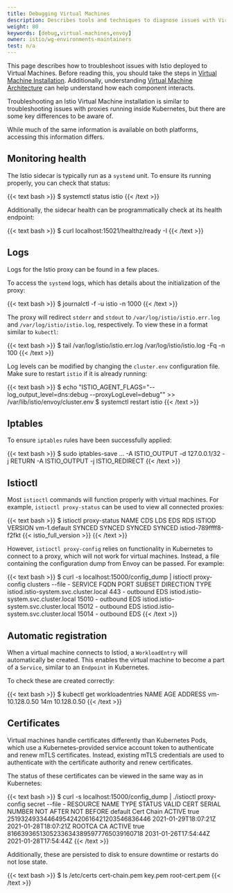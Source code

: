 ```yaml
---
title: Debugging Virtual Machines
description: Describes tools and techniques to diagnose issues with Virtual Machines.
weight: 80
keywords: [debug,virtual-machines,envoy]
owner: istio/wg-environments-maintainers
test: n/a
---
```


This page describes how to troubleshoot issues with Istio deployed to Virtual Machines.
Before reading this, you should take the steps in [Virtual Machine Installation](/docs/setup/install/virtual-machine/).
Additionally, understanding [Virtual Machine Architecture](/docs/ops/deployment/vm-architecture/) can help understand how each component interacts.

Troubleshooting an Istio Virtual Machine installation is similar to troubleshooting issues with proxies running inside Kubernetes, but there are some key differences to be aware of.

While much of the same information is available on both platforms, accessing this information differs.

## Monitoring health

The Istio sidecar is typically run as a `systemd` unit. To ensure its running properly, you can check that status:

{{< text bash >}}
$ systemctl status istio
{{< /text  >}}

Additionally, the sidecar health can be programmatically check at its health endpoint:

{{< text bash >}}
$ curl localhost:15021/healthz/ready -I
{{< /text  >}}

## Logs

Logs for the Istio proxy can be found in a few places.

To access the `systemd` logs, which has details about the initialization of the proxy:

{{< text bash >}}
$ journalctl -f -u istio -n 1000
{{< /text  >}}

The proxy will redirect `stderr` and `stdout` to `/var/log/istio/istio.err.log` and  `/var/log/istio/istio.log`, respectively.
To view these in a format similar to `kubectl`:

{{< text bash >}}
$ tail /var/log/istio/istio.err.log /var/log/istio/istio.log -Fq -n 100
{{< /text  >}}

Log levels can be modified by changing the `cluster.env` configuration file. Make sure to restart `istio` if it is already running:

{{< text bash >}}
$ echo "ISTIO_AGENT_FLAGS=\"--log_output_level=dns:debug --proxyLogLevel=debug\"" >> /var/lib/istio/envoy/cluster.env
$ systemctl restart istio
{{< /text  >}}

## Iptables

To ensure `iptables` rules have been successfully applied:

{{< text bash >}}
$ sudo iptables-save
...
-A ISTIO_OUTPUT -d 127.0.0.1/32 -j RETURN
-A ISTIO_OUTPUT -j ISTIO_REDIRECT
{{< /text  >}}

## Istioctl

Most `istioctl` commands will function properly with virtual machines. For example, `istioctl proxy-status` can be used to view all connected proxies:

{{< text bash >}}
$ istioctl proxy-status
NAME           CDS        LDS        EDS        RDS      ISTIOD                    VERSION
vm-1.default   SYNCED     SYNCED     SYNCED     SYNCED   istiod-789ffff8-f2fkt     {{< istio_full_version >}}
{{< /text  >}}

However, `istioctl proxy-config` relies on functionality in Kubernetes to connect to a proxy, which will not work for virtual machines.
Instead, a file containing the configuration dump from Envoy can be passed. For example:

{{< text bash >}}
$ curl -s localhost:15000/config_dump | istioctl proxy-config clusters --file -
SERVICE FQDN                            PORT      SUBSET  DIRECTION     TYPE
istiod.istio-system.svc.cluster.local   443       -       outbound      EDS
istiod.istio-system.svc.cluster.local   15010     -       outbound      EDS
istiod.istio-system.svc.cluster.local   15012     -       outbound      EDS
istiod.istio-system.svc.cluster.local   15014     -       outbound      EDS
{{< /text  >}}

## Automatic registration

When a virtual machine connects to Istiod, a `WorkloadEntry` will automatically be created. This enables
the virtual machine to become a part of a `Service`, similar to an `Endpoint` in Kubernetes.

To check these are created correctly:

{{< text bash >}}
$ kubectl get workloadentries
NAME             AGE   ADDRESS
vm-10.128.0.50   14m   10.128.0.50
{{< /text  >}}

## Certificates

Virtual machines handle certificates differently than Kubernetes Pods, which use a Kubernetes-provided service account token
to authenticate and renew mTLS certificates. Instead, existing mTLS credentials are used to authenticate with the certificate authority and
renew certificates.

The status of these certificates can be viewed in the same way as in Kubernetes:

{{< text bash >}}
$ curl -s localhost:15000/config_dump | ./istioctl proxy-config secret --file -
RESOURCE NAME     TYPE           STATUS     VALID CERT     SERIAL NUMBER                               NOT AFTER                NOT BEFORE
default           Cert Chain     ACTIVE     true           251932493344649542420616421203546836446     2021-01-29T18:07:21Z     2021-01-28T18:07:21Z
ROOTCA            CA             ACTIVE     true           81663936513052336343895977765039160718      2031-01-26T17:54:44Z     2021-01-28T17:54:44Z
{{< /text  >}}

Additionally, these are persisted to disk to ensure downtime or restarts do not lose state.

{{< text bash >}}
$ ls /etc/certs
cert-chain.pem  key.pem  root-cert.pem
{{< /text  >}}
